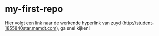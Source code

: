 # my-first-repo


Hier volgt een link naar de werkende hyperlink van zuyd (http://student-1855840star.mamdt.com), ga snel kijken!
